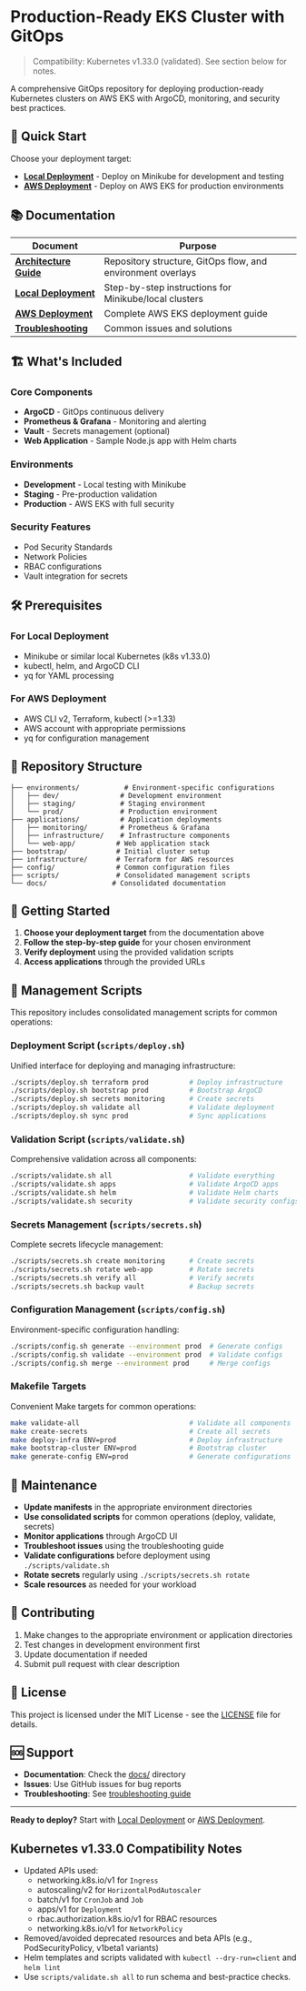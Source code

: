 <!-- Docs Update: 2025-10-05 — Verified structure, scripts, and cross-links. Keep high-level only. -->
# Production-Ready EKS Cluster with GitOps

> Compatibility: Kubernetes v1.33.0 (validated). See section below for notes.

A comprehensive GitOps repository for deploying production-ready Kubernetes clusters on AWS EKS with ArgoCD, monitoring, and security best practices.

## 🚀 Quick Start

Choose your deployment target:

- **[Local Deployment](docs/local-deployment.md)** - Deploy on Minikube for development and testing
- **[AWS Deployment](docs/aws-deployment.md)** - Deploy on AWS EKS for production environments

## 📚 Documentation

| Document | Purpose |
|----------|---------|
| [**Architecture Guide**](docs/architecture.md) | Repository structure, GitOps flow, and environment overlays |
| [**Local Deployment**](docs/local-deployment.md) | Step-by-step instructions for Minikube/local clusters |
| [**AWS Deployment**](docs/aws-deployment.md) | Complete AWS EKS deployment guide |
| [**Troubleshooting**](docs/troubleshooting.md) | Common issues and solutions |

## 🏗️ What's Included

### Core Components
- **ArgoCD** - GitOps continuous delivery
- **Prometheus & Grafana** - Monitoring and alerting
- **Vault** - Secrets management (optional)
- **Web Application** - Sample Node.js app with Helm charts

### Environments
- **Development** - Local testing with Minikube
- **Staging** - Pre-production validation
- **Production** - AWS EKS with full security

### Security Features
- Pod Security Standards
- Network Policies
- RBAC configurations
- Vault integration for secrets

## 🛠️ Prerequisites

### For Local Deployment
- Minikube or similar local Kubernetes (k8s v1.33.0)
- kubectl, helm, and ArgoCD CLI
- yq for YAML processing

### For AWS Deployment
- AWS CLI v2, Terraform, kubectl (>=1.33)
- AWS account with appropriate permissions
- yq for configuration management

## 📁 Repository Structure

```
├── environments/           # Environment-specific configurations
│   ├── dev/               # Development environment
│   ├── staging/           # Staging environment
│   └── prod/              # Production environment
├── applications/          # Application deployments
│   ├── monitoring/        # Prometheus & Grafana
│   ├── infrastructure/    # Infrastructure components
│   └── web-app/          # Web application stack
├── bootstrap/            # Initial cluster setup
├── infrastructure/       # Terraform for AWS resources
├── config/               # Common configuration files
├── scripts/              # Consolidated management scripts
└── docs/                # Consolidated documentation
```

## 🚦 Getting Started

1. **Choose your deployment target** from the documentation above
2. **Follow the step-by-step guide** for your chosen environment
3. **Verify deployment** using the provided validation scripts
4. **Access applications** through the provided URLs

## 🔧 Management Scripts

This repository includes consolidated management scripts for common operations:

### **Deployment Script** (`scripts/deploy.sh`)
Unified interface for deploying and managing infrastructure:
```bash
./scripts/deploy.sh terraform prod          # Deploy infrastructure
./scripts/deploy.sh bootstrap prod          # Bootstrap ArgoCD
./scripts/deploy.sh secrets monitoring      # Create secrets
./scripts/deploy.sh validate all            # Validate deployment
./scripts/deploy.sh sync prod               # Sync applications
```

### **Validation Script** (`scripts/validate.sh`)
Comprehensive validation across all components:
```bash
./scripts/validate.sh all                   # Validate everything
./scripts/validate.sh apps                  # Validate ArgoCD apps
./scripts/validate.sh helm                  # Validate Helm charts
./scripts/validate.sh security              # Validate security configs
```

### **Secrets Management** (`scripts/secrets.sh`)
Complete secrets lifecycle management:
```bash
./scripts/secrets.sh create monitoring      # Create secrets
./scripts/secrets.sh rotate web-app         # Rotate secrets
./scripts/secrets.sh verify all             # Verify secrets
./scripts/secrets.sh backup vault           # Backup secrets
```

### **Configuration Management** (`scripts/config.sh`)
Environment-specific configuration handling:
```bash
./scripts/config.sh generate --environment prod  # Generate configs
./scripts/config.sh validate --environment prod  # Validate configs
./scripts/config.sh merge --environment prod     # Merge configs
```

### **Makefile Targets**
Convenient Make targets for common operations:
```bash
make validate-all                           # Validate all components
make create-secrets                         # Create all secrets
make deploy-infra ENV=prod                  # Deploy infrastructure
make bootstrap-cluster ENV=prod             # Bootstrap cluster
make generate-config ENV=prod               # Generate configurations
```

## 🔧 Maintenance

- **Update manifests** in the appropriate environment directories
- **Use consolidated scripts** for common operations (deploy, validate, secrets)
- **Monitor applications** through ArgoCD UI
- **Troubleshoot issues** using the troubleshooting guide
- **Validate configurations** before deployment using `./scripts/validate.sh`
- **Rotate secrets** regularly using `./scripts/secrets.sh rotate`
- **Scale resources** as needed for your workload

## 📝 Contributing

1. Make changes to the appropriate environment or application directories
2. Test changes in development environment first
3. Update documentation if needed
4. Submit pull request with clear description

## 📄 License

This project is licensed under the MIT License - see the [LICENSE](LICENSE) file for details.

## 🆘 Support

- **Documentation**: Check the [docs/](docs/) directory
- **Issues**: Use GitHub issues for bug reports
- **Troubleshooting**: See [troubleshooting guide](docs/troubleshooting.md)

---

**Ready to deploy?** Start with [Local Deployment](docs/local-deployment.md) or [AWS Deployment](docs/aws-deployment.md).

## Kubernetes v1.33.0 Compatibility Notes

- Updated APIs used:
  - networking.k8s.io/v1 for `Ingress`
  - autoscaling/v2 for `HorizontalPodAutoscaler`
  - batch/v1 for `CronJob` and `Job`
  - apps/v1 for `Deployment`
  - rbac.authorization.k8s.io/v1 for RBAC resources
  - networking.k8s.io/v1 for `NetworkPolicy`
- Removed/avoided deprecated resources and beta APIs (e.g., PodSecurityPolicy, v1beta1 variants)
- Helm templates and scripts validated with `kubectl --dry-run=client` and `helm lint`
- Use `scripts/validate.sh all` to run schema and best-practice checks.
